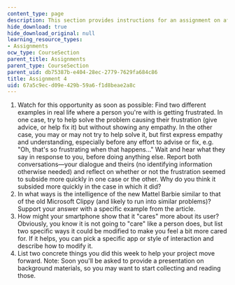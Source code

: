 ```yaml
---
content_type: page
description: This section provides instructions for an assignment on affective computing.
hide_download: true
hide_download_original: null
learning_resource_types:
- Assignments
ocw_type: CourseSection
parent_title: Assignments
parent_type: CourseSection
parent_uid: db75387b-e404-28ec-2779-7629fa684c86
title: Assignment 4
uid: 67a5c9ec-d09e-429b-59a6-f1d8beae2a8c
---
```


1.  Watch for this opportunity as soon as possible: Find two different examples in real life where a person you're with is getting frustrated. In one case, try to help solve the problem causing their frustration (give advice, or help fix it) but without showing any empathy. In the other case, you may or may not try to help solve it, but first express empathy and understanding, especially before any effort to advise or fix, e.g. "Oh, that's so frustrating when that happens..." Wait and hear what they say in response to you, before doing anything else. Report both conversations—your dialogue and theirs (no identifying information otherwise needed) and reflect on whether or not the frustration seemed to subside more quickly in one case or the other. Why do you think it subsided more quickly in the case in which it did?
2.  In what ways is the intelligence of the new Mattel Barbie similar to that of the old Microsoft Clippy (and likely to run into similar problems)? Support your answer with a specific example from the article.
3.  How might your smartphone show that it "cares" more about its user? Obviously, you know it is not going to "care" like a person does, but list two specific ways it could be modified to make you feel a bit more cared for. If it helps, you can pick a specific app or style of interaction and describe how to modify it.
4.  List two concrete things you did this week to help your project move forward. Note: Soon you'll be asked to provide a presentation on background materials, so you may want to start collecting and reading those.
